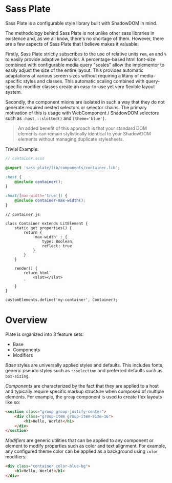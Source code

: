 # Sass Plate

Sass Plate is a configurable style library built with ShadowDOM in mind.

The methodology behind Sass Plate is not unlike other sass libraries in existence and, as we all know, there's no shortage of them. However, there are a few aspects of Sass Plate that I believe makes it valuable.

Firstly, Sass Plate strictly subscribes to the use of relative units `rem`, `em` and `%` to easily provide adaptive behavior. A percentage-based html font-size combined with configurable media query "scales" allow the implementor to easily adjust the size of the entire layout. This provides automatic adaptations at various screen sizes without requiring a litany of media-specific styles and classes. This automatic scaling combined with query-specific modifier classes create an easy-to-use yet very flexible layout system.

Secondly, the component mixins are isolated in such a way that they do not generate required nested selectors or selector chains. The primary motivation of this is usage with WebComponent / ShadowDOM selectors such as `:host`, `::slotted()` and `[theme='blue']`.

> An added benefit of this approach is that your standard DOM elements can remain stylistically identical to your ShadowDOM elements without managing duplicate stylesheets.

Trivial Example:

```scss
// container.scss

@import 'sass-plate/lib/components/container.lib';

:host {
    @include container();
}

:host([max-width='true']) {
    @include container-max-width();
}
```

```script
// container.js

class Container extends LitElement {
    static get properties() {
        return {
            'max-width' : {
                type: Boolean,
                reflect: true
            }
        }
    }

    render() {
        return html`
            <slot></slot>
        `
    }
}

customElements.define('my-container', Container);
```

# Overview

Plate is organized into 3 feature sets:
- Base
- Components
- Modifiers

*Base* styles are universally applied styles and defaults. This includes fonts, generic pseudo styles such as `::selection` and preferred defaults such as `box-sizing`.

*Components* are characterized by the fact that they are applied to a host and typically require specific markup structure when composed of multiple elements. For example, the `group` component is used to create flex layouts like so:

```html
<section class="group group-justify-center">
    <div class="group-item group-item-size-16">
        <h1>Hello, World!</h1>
    </div>
</section>
```

*Modifiers* are generic utilities that can be applied to any component or element to modify properties such as color and text alignment. For example, any configured theme color can be applied as a background using `color` modifiers:

```html
<div class="container color-blue-bg">
    <h1>Hello, World!</h1>
</div>
```

